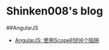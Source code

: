 # Shinken008's blog
##AngularJS
* [AngularJS: 使用Scope时的6个陷阱](https://github.com/shinken008/blog/issues/1)
